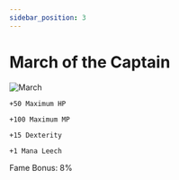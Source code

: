```yaml
---
sidebar_position: 3
---
```


# March of the Captain

![March](https://vwiki.valorserver.com/api/item/picture/march%20of%20the%20captain)

    +50 Maximum HP
    
    +100 Maximum MP
    
    +15 Dexterity
    
    +1 Mana Leech
    
Fame Bonus: 8%
